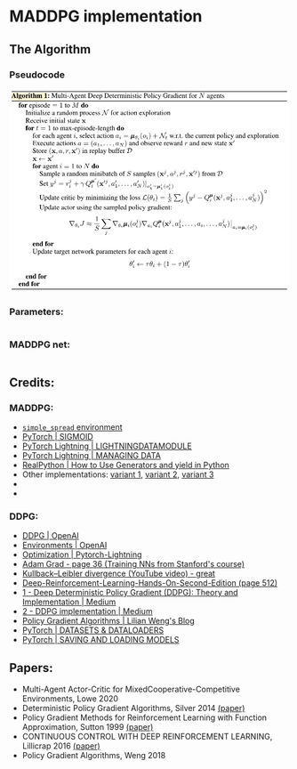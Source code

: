 # MADDPG implementation

## The Algorithm

### Pseudocode


![1](static/pseudo1.png)


### Parameters:
```

```

### MADDPG net:
```

```


## Credits:

### MADDPG:

- [`simple_spread` environment](https://www.pettingzoo.ml/mpe/simple_spread)
- [PyTorch | SIGMOID](https://pytorch.org/docs/stable/generated/torch.nn.Sigmoid.html)
- [PyTorch Lightning | LIGHTNINGDATAMODULE](https://pytorch-lightning.readthedocs.io/en/latest/extensions/datamodules.html#datamodules)
- [PyTorch Lightning | MANAGING DATA](https://pytorch-lightning.readthedocs.io/en/latest/guides/data.html)
- [RealPython | How to Use Generators and yield in Python](https://realpython.com/introduction-to-python-generators/)
- Other implementations: [variant 1](https://github.com/starry-sky6688/MADDPG/blob/master/maddpg/maddpg.py), [variant 2](https://github.com/xuehy/pytorch-maddpg/blob/master/MADDPG.py), [variant 3](https://github.com/shariqiqbal2810/maddpg-pytorch/blob/master/algorithms/maddpg.py)
- []()
- []()

### DDPG:

- [DDPG | OpenAI](https://spinningup.openai.com/en/latest/algorithms/ddpg.html)
- [Environments | OpenAI](https://gym.openai.com/envs/#box2d)
- [Optimization | Pytorch-Lightning](https://pytorch-lightning.readthedocs.io/en/latest/common/optimizers.html#automatic-optimization)
- [Adam Grad - page 36 (Training NNs from Stanford's course)](http://cs231n.stanford.edu/slides/2017/cs231n_2017_lecture7.pdf)
- [Kullback–Leibler divergence (YouTube video) - great](https://www.youtube.com/watch?v=ErfnhcEV1O8&ab_channel=Aur%C3%A9lienG%C3%A9ron)
- [Deep-Reinforcement-Learning-Hands-On-Second-Edition (page 512)](https://github.com/PacktPublishing/Deep-Reinforcement-Learning-Hands-On-Second-Edition/tree/master/Chapter17)
- [1 - Deep Deterministic Policy Gradient (DDPG): Theory and Implementation | Medium](https://towardsdatascience.com/deep-deterministic-policy-gradient-ddpg-theory-and-implementation-747a3010e82f)
- [2 - DDPG implementation | Medium](https://towardsdatascience.com/deep-deterministic-policy-gradients-explained-2d94655a9b7b)
- [Policy Gradient Algorithms | Lilian Weng's Blog](https://lilianweng.github.io/lil-log/2018/04/08/policy-gradient-algorithms.html)
- [PyTorch | DATASETS & DATALOADERS](https://pytorch.org/tutorials/beginner/basics/data_tutorial.html)
- [PyTorch | SAVING AND LOADING MODELS](https://pytorch.org/tutorials/beginner/saving_loading_models.html)

## Papers:

- Multi-Agent Actor-Critic for MixedCooperative-Competitive Environments, Lowe 2020
- Deterministic Policy Gradient Algorithms, Silver 2014 [(paper)](http://proceedings.mlr.press/v32/silver14.pdf)
- Policy Gradient Methods for Reinforcement Learning with Function Approximation, Sutton 1999 [(paper)](https://proceedings.neurips.cc/paper/1999/file/464d828b85b0bed98e80ade0a5c43b0f-Paper.pdf)
- CONTINUOUS CONTROL WITH DEEP REINFORCEMENT LEARNING, Lillicrap 2016 [(paper)](https://arxiv.org/pdf/1509.02971.pdf)
- Policy Gradient Algorithms, Weng 2018









